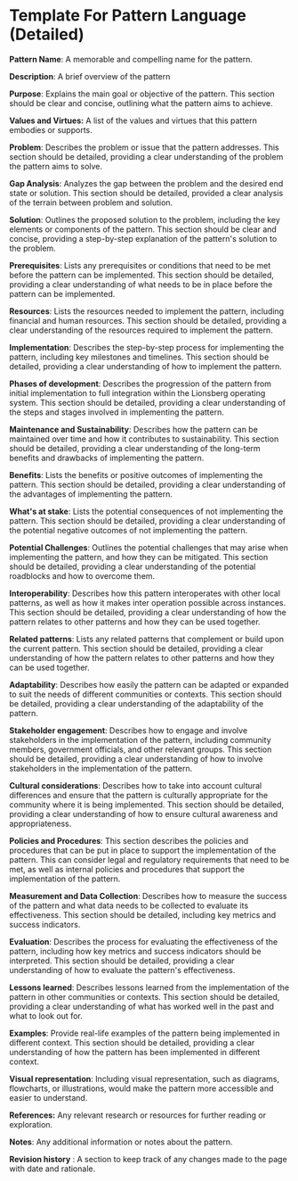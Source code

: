 # Template For Pattern Language (Detailed)

**Pattern Name**: A memorable and compelling name for the pattern. 

**Description**: A brief overview of the pattern 

**Purpose**: Explains the main goal or objective of the pattern. This section should be clear and concise, outlining what the pattern aims to achieve. 

**Values and Virtues:** A list of the values and virtues that this pattern embodies or supports.

**Problem**: Describes the problem or issue that the pattern addresses. This section should be detailed, providing a clear understanding of the problem the pattern aims to solve.

**Gap Analysis**: Analyzes the gap between the problem and the desired end state or solution. This section should be detailed, provided a clear analysis of the terrain between problem and solution. 

**Solution**: Outlines the proposed solution to the problem, including the key elements or components of the pattern. This section should be clear and concise, providing a step-by-step explanation of the pattern's solution to the problem.

**Prerequisites**: Lists any prerequisites or conditions that need to be met before the pattern can be implemented. This section should be detailed, providing a clear understanding of what needs to be in place before the pattern can be implemented.

**Resources**: Lists the resources needed to implement the pattern, including financial and human resources. This section should be detailed, providing a clear understanding of the resources required to implement the pattern.

**Implementation**: Describes the step-by-step process for implementing the pattern, including key milestones and timelines. This section should be detailed, providing a clear understanding of how to implement the pattern.

**Phases of development**: Describes the progression of the pattern from initial implementation to full integration within the Lionsberg operating system. This section should be detailed, providing a clear understanding of the steps and stages involved in implementing the pattern.

**Maintenance and Sustainability**: Describes how the pattern can be maintained over time and how it contributes to sustainability. This section should be detailed, providing a clear understanding of the long-term benefits and drawbacks of implementing the pattern.

**Benefits**: Lists the benefits or positive outcomes of implementing the pattern. This section should be detailed, providing a clear understanding of the advantages of implementing the pattern.

**What's at stake**: Lists the potential consequences of not implementing the pattern. This section should be detailed, providing a clear understanding of the potential negative outcomes of not implementing the pattern. 

**Potential Challenges**: Outlines the potential challenges that may arise when implementing the pattern, and how they can be mitigated. This section should be detailed, providing a clear understanding of the potential roadblocks and how to overcome them.

**Interoperability**: Describes how this pattern interoperates with other local patterns, as well as how it makes inter operation possible across instances. This section should be detailed, providing a clear understanding of how the pattern relates to other patterns and how they can be used together.

**Related patterns**: Lists any related patterns that complement or build upon the current pattern. This section should be detailed, providing a clear understanding of how the pattern relates to other patterns and how they can be used together.

**Adaptability**: Describes how easily the pattern can be adapted or expanded to suit the needs of different communities or contexts. This section should be detailed, providing a clear understanding of the adaptability of the pattern.

**Stakeholder engagement**: Describes how to engage and involve stakeholders in the implementation of the pattern, including community members, government officials, and other relevant groups. This section should be detailed, providing a clear understanding of how to involve stakeholders in the implementation of the pattern.

**Cultural considerations**: Describes how to take into account cultural differences and ensure that the pattern is culturally appropriate for the community where it is being implemented. This section should be detailed, providing a clear understanding of how to ensure cultural awareness and appropriateness.


**Policies and Procedures**: This section describes the policies and procedures that can be put in place to support the implementation of the pattern. This can consider legal and regulatory requirements that need to be met, as well as internal policies and procedures that support the implementation of the pattern. 

**Measurement and Data Collection**: Describes how to measure the success of the pattern and what data needs to be collected to evaluate its effectiveness. This section should be detailed, including key metrics and success indicators. 

**Evaluation**: Describes the process for evaluating the effectiveness of the pattern, including how key metrics and success indicators should be interpreted. This section should be detailed, providing a clear understanding of how to evaluate the pattern's effectiveness.

**Lessons learned**: Describes lessons learned from the implementation of the pattern in other communities or contexts. This section should be detailed, providing a clear understanding of what has worked well in the past and what to look out for.

**Examples**: Provide real-life examples of the pattern being implemented in different context. This section should be detailed, providing a clear understanding of how the pattern has been implemented in different context.

**Visual representation**: Including visual representation, such as diagrams, flowcharts, or illustrations, would make the pattern more accessible and easier to understand.

**References:** Any relevant research or resources for further reading or exploration.

**Notes**: Any additional information or notes about the pattern.

**Revision history** : A section to keep track of any changes made to the page with date and rationale.

